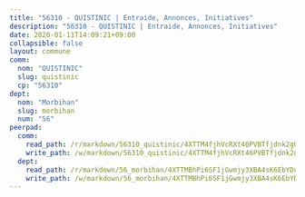 ```yaml
---
title: "56310 - QUISTINIC | Entraide, Annonces, Initiatives"
description: "56310 - QUISTINIC | Entraide, Annonces, Initiatives"
date: 2020-01-11T14:09:21+09:00
collapsible: false
layout: commune
comm:
  nom: "QUISTINIC"
  slug: quistinic
  cp: "56310"
dept:
  nom: "Morbihan"
  slug: morbihan
  num: "56"
peerpad:
  comm:
    read_path: /r/markdown/56310_quistinic/4XTTM4fjhVcRXt46PVBTfjdnk2gQq6pMtviwm16mL2qpmHUat
    write_path: /w/markdown/56310_quistinic/4XTTM4fjhVcRXt46PVBTfjdnk2gQq6pMtviwm16mL2qpmHUat-K3TgUMfd9QyVkcQrBZ34UfxqDcpTNhnMDurwGfXf5fYT8kCFyW6db4H5VaoMTRzCns7ecUfwJWyoRLgT6dxK2ZgMJTMS6HrMCuHogwHxa36wiY6SQWRwnBcTogTmt97T4P25hWQp
  dept:
    read_path: /r/markdown/56_morbihan/4XTTMBhPi6SF1jGwmjy3XBA4sK6EbYDun44EYwF3irZ7aBa5U
    write_path: /w/markdown/56_morbihan/4XTTMBhPi6SF1jGwmjy3XBA4sK6EbYDun44EYwF3irZ7aBa5U-K3TgV3HyhWtqSpmJ2GGLPRtHigVTcxkFRVLMX5R66UyRAN55PNUQgmTNwaDuJmWps9EVWQzncDySYbA7Pg7qEdRXsayrZysPHK4HeKM3FG1U8vQvyUvaDoFo4L4Z8coFC71q4zES
---
```


